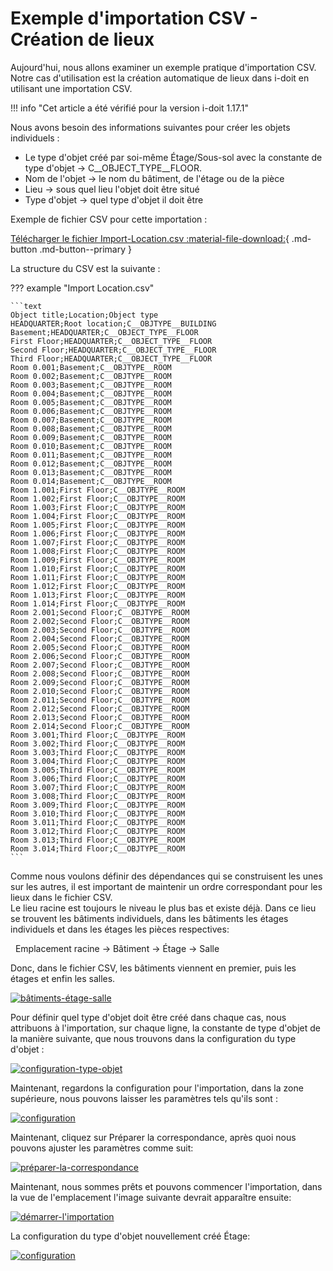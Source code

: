 # Exemple d'importation CSV - Création de lieux

Aujourd'hui, nous allons examiner un exemple pratique d'importation CSV.
Notre cas d'utilisation est la création automatique de lieux dans i-doit en utilisant une importation CSV.

!!! info "Cet article a été vérifié pour la version i-doit 1.17.1"

Nous avons besoin des informations suivantes pour créer les objets individuels :

- Le type d'objet créé par soi-même Étage/Sous-sol avec la constante de type d'objet → C\_\_OBJECT\_TYPE\_\_FLOOR.
- Nom de l'objet → le nom du bâtiment, de l'étage ou de la pièce
- Lieu → sous quel lieu l'objet doit être situé
- Type d'objet → quel type d'objet il doit être

Exemple de fichier CSV pour cette importation :

[Télécharger le fichier Import-Location.csv :material-file-download:](../../assets/images/en/consolidate-data/csv-data-import/csv-import-create-locations/Import-Location.csv){ .md-button .md-button--primary }

La structure du CSV est la suivante :

??? example "Import Location.csv"

    ```text
    Object title;Location;Object type
    HEADQUARTER;Root location;C__OBJTYPE__BUILDING
    Basement;HEADQUARTER;C__OBJECT_TYPE__FLOOR
    First Floor;HEADQUARTER;C__OBJECT_TYPE__FLOOR
    Second Floor;HEADQUARTER;C__OBJECT_TYPE__FLOOR
    Third Floor;HEADQUARTER;C__OBJECT_TYPE__FLOOR
    Room 0.001;Basement;C__OBJTYPE__ROOM
    Room 0.002;Basement;C__OBJTYPE__ROOM
    Room 0.003;Basement;C__OBJTYPE__ROOM
    Room 0.004;Basement;C__OBJTYPE__ROOM
    Room 0.005;Basement;C__OBJTYPE__ROOM
    Room 0.006;Basement;C__OBJTYPE__ROOM
    Room 0.007;Basement;C__OBJTYPE__ROOM
    Room 0.008;Basement;C__OBJTYPE__ROOM
    Room 0.009;Basement;C__OBJTYPE__ROOM
    Room 0.010;Basement;C__OBJTYPE__ROOM
    Room 0.011;Basement;C__OBJTYPE__ROOM
    Room 0.012;Basement;C__OBJTYPE__ROOM
    Room 0.013;Basement;C__OBJTYPE__ROOM
    Room 0.014;Basement;C__OBJTYPE__ROOM
    Room 1.001;First Floor;C__OBJTYPE__ROOM
    Room 1.002;First Floor;C__OBJTYPE__ROOM
    Room 1.003;First Floor;C__OBJTYPE__ROOM
    Room 1.004;First Floor;C__OBJTYPE__ROOM
    Room 1.005;First Floor;C__OBJTYPE__ROOM
    Room 1.006;First Floor;C__OBJTYPE__ROOM
    Room 1.007;First Floor;C__OBJTYPE__ROOM
    Room 1.008;First Floor;C__OBJTYPE__ROOM
    Room 1.009;First Floor;C__OBJTYPE__ROOM
    Room 1.010;First Floor;C__OBJTYPE__ROOM
    Room 1.011;First Floor;C__OBJTYPE__ROOM
    Room 1.012;First Floor;C__OBJTYPE__ROOM
    Room 1.013;First Floor;C__OBJTYPE__ROOM
    Room 1.014;First Floor;C__OBJTYPE__ROOM
    Room 2.001;Second Floor;C__OBJTYPE__ROOM
    Room 2.002;Second Floor;C__OBJTYPE__ROOM
    Room 2.003;Second Floor;C__OBJTYPE__ROOM
    Room 2.004;Second Floor;C__OBJTYPE__ROOM
    Room 2.005;Second Floor;C__OBJTYPE__ROOM
    Room 2.006;Second Floor;C__OBJTYPE__ROOM
    Room 2.007;Second Floor;C__OBJTYPE__ROOM
    Room 2.008;Second Floor;C__OBJTYPE__ROOM
    Room 2.009;Second Floor;C__OBJTYPE__ROOM
    Room 2.010;Second Floor;C__OBJTYPE__ROOM
    Room 2.011;Second Floor;C__OBJTYPE__ROOM
    Room 2.012;Second Floor;C__OBJTYPE__ROOM
    Room 2.013;Second Floor;C__OBJTYPE__ROOM
    Room 2.014;Second Floor;C__OBJTYPE__ROOM
    Room 3.001;Third Floor;C__OBJTYPE__ROOM
    Room 3.002;Third Floor;C__OBJTYPE__ROOM
    Room 3.003;Third Floor;C__OBJTYPE__ROOM
    Room 3.004;Third Floor;C__OBJTYPE__ROOM
    Room 3.005;Third Floor;C__OBJTYPE__ROOM
    Room 3.006;Third Floor;C__OBJTYPE__ROOM
    Room 3.007;Third Floor;C__OBJTYPE__ROOM
    Room 3.008;Third Floor;C__OBJTYPE__ROOM
    Room 3.009;Third Floor;C__OBJTYPE__ROOM
    Room 3.010;Third Floor;C__OBJTYPE__ROOM
    Room 3.011;Third Floor;C__OBJTYPE__ROOM
    Room 3.012;Third Floor;C__OBJTYPE__ROOM
    Room 3.013;Third Floor;C__OBJTYPE__ROOM
    Room 3.014;Third Floor;C__OBJTYPE__ROOM
    ```

Comme nous voulons définir des dépendances qui se construisent les unes sur les autres, il est important de maintenir un ordre correspondant pour les lieux dans le fichier CSV.  
Le lieu racine est toujours le niveau le plus bas et existe déjà. Dans ce lieu se trouvent les bâtiments individuels, dans les bâtiments les étages individuels et dans les étages les pièces respectives:

  Emplacement racine → Bâtiment → Étage → Salle 

Donc, dans le fichier CSV, les bâtiments viennent en premier, puis les étages et enfin les salles.

[![bâtiments-étage-salle](../../assets/images/en/consolidate-data/csv-data-import/csv-import-create-locations/1-csv-cl.png)](../../assets/images/en/consolidate-data/csv-data-import/csv-import-create-locations/1-csv-cl.png)

Pour définir quel type d'objet doit être créé dans chaque cas, nous attribuons à l'importation, sur chaque ligne, la constante de type d'objet de la manière suivante, que nous trouvons dans la configuration du type d'objet :

[![configuration-type-objet](../../assets/images/en/consolidate-data/csv-data-import/csv-import-create-locations/2-csv-cl.png)](../../assets/images/en/consolidate-data/csv-data-import/csv-import-create-locations/2-csv-cl.png)

Maintenant, regardons la configuration pour l'importation, dans la zone supérieure, nous pouvons laisser les paramètres tels qu'ils sont :

[![configuration](../../assets/images/en/consolidate-data/csv-data-import/csv-import-create-locations/3-csv-cl.png)](../../assets/images/en/consolidate-data/csv-data-import/csv-import-create-locations/3-csv-cl.png)

Maintenant, cliquez sur Préparer la correspondance, après quoi nous pouvons ajuster les paramètres comme suit:

[![préparer-la-correspondance](../../assets/images/en/consolidate-data/csv-data-import/csv-import-create-locations/4-csv-cl.png)](../../assets/images/en/consolidate-data/csv-data-import/csv-import-create-locations/4-csv-cl.png)

Maintenant, nous sommes prêts et pouvons commencer l'importation, dans la vue de l'emplacement l'image suivante devrait apparaître ensuite:

[![démarrer-l'importation](../../assets/images/en/consolidate-data/csv-data-import/csv-import-create-locations/5-csv-cl.png)](../../assets/images/en/consolidate-data/csv-data-import/csv-import-create-locations/5-csv-cl.png)

La configuration du type d'objet nouvellement créé Étage:

[![configuration](../../assets/images/en/consolidate-data/csv-data-import/csv-import-create-locations/6-csv-cl.png)](../../assets/images/en/consolidate-data/csv-data-import/csv-import-create-locations/6-csv-cl.png)
